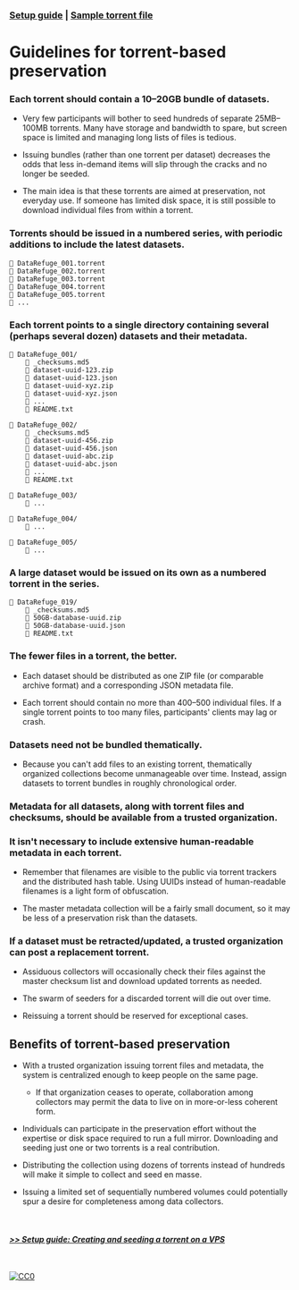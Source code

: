 ### [Setup guide](Setup.md) | [Sample torrent file](https://github.com/stevemclaugh/preservation-torrent/blob/master/DataRefuge_001_test.torrent?raw=true)

# Guidelines for torrent-based preservation


### Each torrent should contain a 10–20GB bundle of datasets.

- Very few participants will bother to seed hundreds of separate 25MB–100MB torrents. Many have storage and bandwidth to spare, but screen space is limited and managing long lists of files is tedious.

- Issuing bundles (rather than one torrent per dataset) decreases the odds that less in-demand items will slip through the cracks and no longer be seeded.

- The main idea is that these torrents are aimed at preservation, not everyday use. If someone has limited disk space, it is still possible to download individual files from within a torrent.


### Torrents should be issued in a numbered series, with periodic additions to include the latest datasets.

```
📄 DataRefuge_001.torrent
📄 DataRefuge_002.torrent
📄 DataRefuge_003.torrent
📄 DataRefuge_004.torrent
📄 DataRefuge_005.torrent
📄 ...
```


### Each torrent points to a single directory containing several (perhaps several dozen) datasets and their metadata.

```
📂 DataRefuge_001/
    📄 _checksums.md5
    📄 dataset-uuid-123.zip
    📄 dataset-uuid-123.json
    📄 dataset-uuid-xyz.zip
    📄 dataset-uuid-xyz.json
    📄 ...
    📄 README.txt

📂 DataRefuge_002/
    📄 _checksums.md5
    📄 dataset-uuid-456.zip
    📄 dataset-uuid-456.json
    📄 dataset-uuid-abc.zip
    📄 dataset-uuid-abc.json
    📄 ...
    📄 README.txt

📂 DataRefuge_003/
    📄 ...

📂 DataRefuge_004/
    📄 ...

📂 DataRefuge_005/
    📄 ...
```


### A large dataset would be issued on its own as a numbered torrent in the series.

```
📂 DataRefuge_019/
    📄 _checksums.md5
    📄 50GB-database-uuid.zip
    📄 50GB-database-uuid.json
    📄 README.txt
```


### The fewer files in a torrent, the better.

- Each dataset should be distributed as one ZIP file (or comparable archive format) and a corresponding JSON metadata file.

- Each torrent should contain no more than 400–500 individual files. If a single torrent points to too many files, participants' clients may lag or crash.


### Datasets need not be bundled thematically.

- Because you can't add files to an existing torrent, thematically organized collections become unmanageable over time. Instead, assign datasets to torrent bundles in roughly chronological order.


### Metadata for all datasets, along with torrent files and checksums, should be available from a trusted organization.


### It isn't necessary to include extensive human-readable metadata in each torrent.

- Remember that filenames are visible to the public via torrent trackers and the distributed hash table. Using UUIDs instead of human-readable filenames is a light form of obfuscation.

- The master metadata collection will be a fairly small document, so it may be less of a preservation risk than the datasets.


### If a dataset must be retracted/updated, a trusted organization can post a replacement torrent.

- Assiduous collectors will occasionally check their files against the master checksum list and download updated torrents as needed.

- The swarm of seeders for a discarded torrent will die out over time.

- Reissuing a torrent should be reserved for exceptional cases.


## Benefits of torrent-based preservation

- With a trusted organization issuing torrent files and metadata, the system is centralized enough to keep people on the same page.
    - If that organization ceases to operate, collaboration among collectors may permit the data to live on in more-or-less coherent form.

- Individuals can participate in the preservation effort without the expertise or disk space required to run a full mirror. Downloading and seeding just one or two torrents is a real contribution.

- Distributing the collection using dozens of torrents instead of hundreds will make it simple to collect and seed en masse.

- Issuing a limited set of sequentially numbered volumes could potentially spur a desire for completeness among data collectors.

&nbsp;

#### [*>> Setup guide: Creating and seeding a torrent on a VPS*](Setup.md)

<!--

Tenen and Foxman paper


Precedents include LibGen/Sci-Hub, as well as the 78-DVD "kolhoz library" collection.

-->

&nbsp;

<p xmlns:dct="http://purl.org/dc/terms/" xmlns:vcard="http://www.w3.org/2001/vcard-rdf/3.0#">
  <a rel="license"
     href="http://creativecommons.org/publicdomain/zero/1.0/">
    <img src="http://i.creativecommons.org/p/zero/1.0/88x31.png" style="border-style: none;" alt="CC0" />
  </a>
</p>
